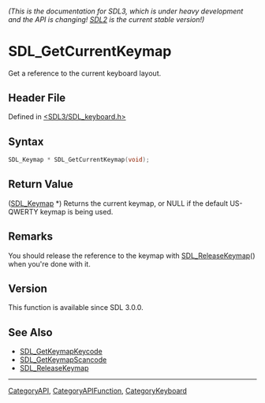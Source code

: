 ###### (This is the documentation for SDL3, which is under heavy development and the API is changing! [SDL2](https://wiki.libsdl.org/SDL2/) is the current stable version!)
# SDL_GetCurrentKeymap

Get a reference to the current keyboard layout.

## Header File

Defined in [<SDL3/SDL_keyboard.h>](https://github.com/libsdl-org/SDL/blob/main/include/SDL3/SDL_keyboard.h)

## Syntax

```c
SDL_Keymap * SDL_GetCurrentKeymap(void);
```

## Return Value

([SDL_Keymap](SDL_Keymap) *) Returns the current keymap, or NULL if the
default US-QWERTY keymap is being used.

## Remarks

You should release the reference to the keymap with
[SDL_ReleaseKeymap](SDL_ReleaseKeymap)() when you're done with it.

## Version

This function is available since SDL 3.0.0.

## See Also

- [SDL_GetKeymapKeycode](SDL_GetKeymapKeycode)
- [SDL_GetKeymapScancode](SDL_GetKeymapScancode)
- [SDL_ReleaseKeymap](SDL_ReleaseKeymap)

----
[CategoryAPI](CategoryAPI), [CategoryAPIFunction](CategoryAPIFunction), [CategoryKeyboard](CategoryKeyboard)

